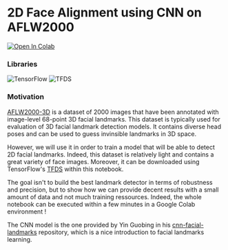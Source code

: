 # 2D Face Alignment using CNN on AFLW2000

[![Open In Colab](https://colab.research.google.com/assets/colab-badge.svg)](https://colab.research.google.com/github/googlecolab/colabtools/blob/master/notebooks/colab-github-demo.ipynb)

### Libraries

![TensorFlow](https://img.shields.io/badge/TensorFlow-2.4.1-brightgreen)
![TFDS](https://img.shields.io/badge/TFDS-nightly-brightgreen)

### Motivation

[AFLW2000-3D](http://www.cbsr.ia.ac.cn/users/xiangyuzhu/projects/3DDFA/main.htm) is a dataset of 2000 images that have been annotated with image-level 68-point 3D facial landmarks. This dataset is typically used for evaluation of 3D facial landmark detection models.
It contains diverse head poses and can be used to guess invinsible landmarks in 3D space. 

However, we will use it in order to train a model that will be able to detect 2D facial landmarks. Indeed, this dataset is relatively light and contains a great variety of face images. Moreover, it can be downloaded using TensorFlow's [TFDS](https://www.tensorflow.org/datasets) within this notebook.

The goal isn't to build the best landmark detector in terms of robustness and precision, but to show how we can provide decent results with a small amount of data and not much training ressources. Indeed, the whole notebook can be executed within a few minutes in a Google Colab environment !

The CNN model is the one provided by Yin Guobing in his [cnn-facial-landmarks](https://github.com/yinguobing/cnn-facial-landmark) repository, which is a nice introduction to facial landmarks learning.
